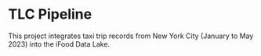 # TLC Pipeline

This project integrates taxi trip records from New York City (January to May 2023) into the iFood Data Lake.

